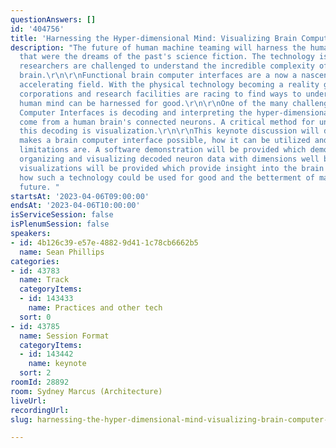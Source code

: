 ```yaml
---
questionAnswers: []
id: '404756'
title: 'Harnessing the Hyper-dimensional Mind: Visualizing Brain Computer Interfaces'
description: "The future of human machine teaming will harness the human mind in ways
  that were the dreams of the past's science fiction. The technology is here now but
  researchers are challenged to understand the incredible complexity of the human
  brain.\r\n\r\nFunctional brain computer interfaces are a now a nascent but rapidly
  accelerating field. With the physical technology becoming a reality governments,
  corporations and research facilities are racing to find ways to understand how the
  human mind can be harnessed for good.\r\n\r\nOne of the many challenges of Brain
  Computer Interfaces is decoding and interpreting the hyper-dimensional signals that
  come from a human brain's connected neurons. A critical method for understanding
  this decoding is visualization.\r\n\r\nThis keynote discussion will describe what
  makes a brain computer interface possible, how it can be utilized and what the current
  limitations are. A software demonstration will be provided which demonstrates receiving,
  organizing and visualizing decoded neuron data with dimensions well beyond 3D.  Animated
  visualizations will be provided which provide insight into the brain's actions and
  how such a technology could be used for good and the betterment of mankind in the
  future. "
startsAt: '2023-04-06T09:00:00'
endsAt: '2023-04-06T10:00:00'
isServiceSession: false
isPlenumSession: false
speakers:
- id: 4b126c39-e57e-4882-9d41-1c78cb6662b5
  name: Sean Phillips
categories:
- id: 43783
  name: Track
  categoryItems:
  - id: 143433
    name: Practices and other tech
  sort: 0
- id: 43785
  name: Session Format
  categoryItems:
  - id: 143442
    name: keynote
  sort: 2
roomId: 28892
room: Sydney Marcus (Architecture)
liveUrl: 
recordingUrl: 
slug: harnessing-the-hyper-dimensional-mind-visualizing-brain-computer-interfaces

---
```


